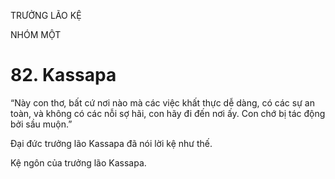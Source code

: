 TRƯỞNG LÃO KỆ

NHÓM MỘT

# 82. Kassapa

“Này con thơ, bất cứ nơi nào mà các việc khất thực dễ dàng, có các sự an toàn, và không có các nỗi sợ hãi, con hãy đi đến nơi ấy. Con chớ bị tác động bởi sầu muộn.”

Đại đức trưởng lão Kassapa đã nói lời kệ như thế.

Kệ ngôn của trưởng lão Kassapa.

